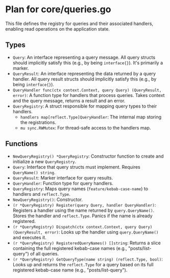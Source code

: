 # Plan for core/queries.go

This file defines the registry for queries and their associated handlers, enabling read operations on the application state.

## Types

- `Query`: An interface representing a query message. All query structs should implicitly satisfy this (e.g., by being `interface{}`). It's primarily a marker.
- `QueryResult`: An interface representing the data returned by a query handler. All query result structs should implicitly satisfy this (e.g., by being `interface{}`).
- `QueryHandler func(ctx context.Context, query Query) (QueryResult, error)`: A function type for handlers that process queries. Takes context and the query message, returns a result and an error.
- `QueryRegistry`: A struct responsible for mapping query types to their handlers.
    - `handlers map[reflect.Type]QueryHandler`: The internal map storing the registrations.
    - `mu sync.RWMutex`: For thread-safe access to the handlers map.

## Functions

- `NewQueryRegistry() *QueryRegistry`: Constructor function to create and initialize a new `QueryRegistry`.
- `Query`: Interface that query structs must implement. Requires `QueryName() string`.
- `QueryResult`: Marker interface for query results.
- `QueryHandler`: Function type for query handlers.
- `QueryRegistry`: Maps query names (`feature/kebab-case-name`) to handlers and `reflect.Type`.
- `NewQueryRegistry()`: Constructor.
- `(r *QueryRegistry) Register(query Query, handler QueryHandler)`: Registers a handler using the name returned by `query.QueryName()`. Stores the handler and `reflect.Type`. Panics if the name is already registered.
- `(r *QueryRegistry) Dispatch(ctx context.Context, query Query) (QueryResult, error)`: Looks up the handler using `query.QueryName()` and executes it.
- `(r *QueryRegistry) RegisteredQueryNames() []string`: Returns a slice containing the full registered kebab-case names (e.g., "posts/list-query") of all queries.
- `(r *QueryRegistry) GetQueryType(name string) (reflect.Type, bool)`: Looks up and returns the `reflect.Type` for a query based on its full registered kebab-case name (e.g., "posts/list-query").
